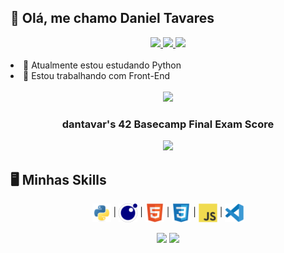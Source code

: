 ## :wave: Olá, me chamo Daniel Tavares

<div align="center" style="display: inline_block">
  <a href="https://www.instagram.com/niel.tvrs/">
  <img src="https://img.shields.io/badge/Instagram-E4405F?style=for-the-badge&logo=instagram&logoColor=white">
  </a> 
  <a href="https://www.linkedin.com/in/daniel-tavares-8399a9217">
  <img src="https://img.shields.io/badge/LinkedIn-0077B5?style=for-the-badge&logo=linkedin&logoColor=white">
  </a>
  <a href="https://twitch.tv/iaze_">
  <img src="https://img.shields.io/badge/Twitch-9146FF?style=for-the-badge&logo=twitch&logoColor=white">
  </a>
</div>

</br>
  <li>🌱 Atualmente estou estudando Python</li>
  <li>🔭 Estou trabalhando com Front-End</li>
</br>
  <div align="center" style="display: inline_block">
  <img height="160em" src="https://badge42.vercel.app/api/v2/cl1mqlezf003509l5q3idaqsp/stats?cursusId=60&coalitionId=undefined"/>  
  </br>
  <h3 align="center"> dantavar's 42 Basecamp Final Exam Score </h3>
  <img height="" src="https://badge42.vercel.app/api/v2/cl1mqlezf003509l5q3idaqsp/project/2502796"/>
  </div>

## :desktop_computer: Minhas Skills

<div align="center" style="display: inline_block">
  <img align="center" height="30" widht="40" src="https://github.com/devicons/devicon/blob/master/icons/python/python-original.svg"> |
  <img align="center" height="30" widht="40" src="https://github.com/devicons/devicon/blob/master/icons/lua/lua-original.svg"> |
  <img align="center" height="30" widht="40" src="https://github.com/devicons/devicon/blob/master/icons/html5/html5-original.svg"> |
  <img align="center" height="30" widht="40" src="https://github.com/devicons/devicon/blob/master/icons/css3/css3-original.svg"> |
  <img align="center" height="30" widht="40" src="https://github.com/devicons/devicon/blob/master/icons/javascript/javascript-original.svg"> |
  <img align="center" height="30" widht="40" src="https://github.com/devicons/devicon/blob/master/icons/vscode/vscode-original.svg">
</div>

</br>

<div align="center" style="display: inline_block">
  <a href="https://github.com/iaZe"></a>
  <img height="160em" src="https://github-readme-stats.vercel.app/api?username=iaZe&show_icons=true&count_private=true&theme=midnight-purple"/>  
  <img height="160em" src="https://github-readme-stats.vercel.app/api/top-langs/?username=iaZe&layout=compact&count_private=true&langs_count=7&theme=midnight-purple"/>
</div>
